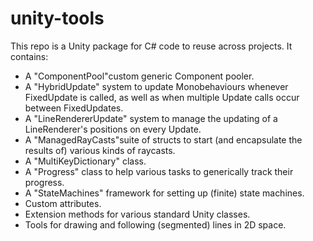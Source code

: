 # unity-tools
This repo is a Unity package for C# code to reuse across projects. It contains:
- A "ComponentPool"custom generic Component pooler.
- A "HybridUpdate" system to update Monobehaviours whenever FixedUpdate is called, as well as when multiple Update calls occur between FixedUpdates.
- A "LineRendererUpdate" system to manage the updating of a LineRenderer's positions on every Update.
- A "ManagedRayCasts"suite of structs to start (and encapsulate the results of) various kinds of raycasts.
- A "MultiKeyDictionary" class.
- A "Progress" class to help various tasks to generically track their progress.
- A "StateMachines" framework for setting up (finite) state machines.
- Custom attributes.
- Extension methods for various standard Unity classes.
- Tools for drawing and following (segmented) lines in 2D space.